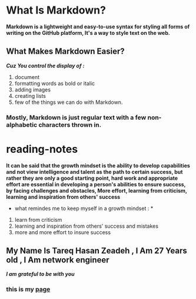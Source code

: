 # What Is Markdown?
**Markdown is a lightweight and easy-to-use syntax for styling all forms of writing on the GitHub platform, It's  a way to style text on the web.**
## What Makes Markdown Easier?
***Cuz You control the display of :***
1. document
2. formatting words as bold or italic
3. adding images
4. creating lists
5. few of the things we can do with Markdown.

### Mostly, Markdown is just regular text with a few non-alphabetic characters thrown in.


# reading-notes

**It can be said that the growth mindset is the ability to develop capabilities and not view intelligence and talent as the path to certain success, but rather they are only a good starting point, hard work and appropriate effort are essential in developing a person's abilities to ensure success, by facing challenges and obstacles, More effort, learning from criticism, learning and inspiration from others' success**

* what remindes me to  keep myself in a growth mindset : *
1. learn from criticism
2. learning and inspiration from others' success and mistakes
3. more and more effort to insure success


## My Name Is Tareq Hasan Zeadeh , I Am 27 Years old , I Am network engineer
***I am grateful to be with you***
### this is my [page](https://github.com/TareqZeadeh) 